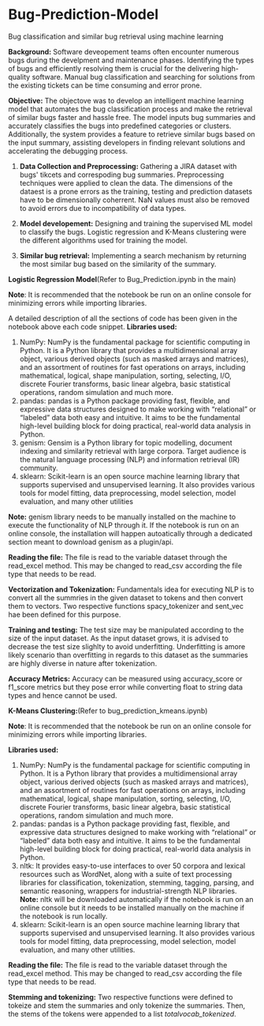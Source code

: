 # Bug-Prediction-Model
Bug classification and similar bug retrieval using machine learning

**Background:**
Software deveopement teams often encounter numerous bugs during the develpment and maintenance phases. Identifying the types of bugs and efficiently resolving them is crucial for the delivering high-quality software. Manual bug classification and searching for solutions from the existing tickets can be time consuming and error prone.

**Objective:**
The objectove was to develop an intelligent machine learning model that automates the bug classification process and make the retrieval of similar bugs faster and hassle free. The model inputs bug summaries and accurately classifies the bugs into predefined categories or clusters. Additionally, the system provides a feature to retrieve similar bugs based on the input summary, assisting developers in finding relevant solutions and accelerating the debugging process.

1) **Data Collection and Preprocessing:** Gathering a JIRA dataset with bugs' tikcets and correspoding bug summaries. Preprocessing techniques were applied to clean the data. The dimensions of the dataest is a prone errors as the training, testing and prediction datasets have to be dimensionally coherrent. NaN values must also be removed to avoid errors due to incompatibility of data types.

2) **Model developement:** Designing and training the supervised ML model to classify the bugs. Logistic regression and K-Means clustering were the different algorithms used for training the model.

3) **Similar bug retrieval:** Implementing a search mechanism by returning the most similar bug based on the similarity of the summary.

**Logistic Regression Model**(Refer to Bug_Prediction.ipynb in the main)

**Note**: It is recommended that the notebook be run on an online console for minimizing errors while importing libraries.

A detailed description of all the sections of code has been given in the notebook above each code snippet. 
**Libraries used:**

1) NumPy: NumPy is the fundamental package for scientific computing in Python. It is a Python library that provides a multidimensional array object, various derived objects (such as masked arrays and matrices), and an assortment of routines for fast operations on arrays, including mathematical, logical, shape manipulation, sorting, selecting, I/O, discrete Fourier transforms, basic linear algebra, basic statistical operations, random simulation and much more.
2) pandas: pandas is a Python package providing fast, flexible, and expressive data structures designed to make working with “relational” or “labeled” data both easy and intuitive. It aims to be the fundamental high-level building block for doing practical, real-world data analysis in Python.
3) genism: Gensim is a Python library for topic modelling, document indexing and similarity retrieval with large corpora. Target audience is the natural language processing (NLP) and information retrieval (IR) community.
4) sklearn: Scikit-learn is an open source machine learning library that supports supervised and unsupervised learning. It also provides various tools for model fitting, data preprocessing, model selection, model evaluation, and many other utilities

**Note:** genism library needs to be manually installed on the machine to execute the functionality of NLP through it. If the notebook is run on an online console, the installation will happen autoatically through a dedicated section meant to download genism as a plugin/api.

**Reading the file:**
The file is read to the variable dataset through the read_excel method. This may be changed to read_csv according the file type that needs to be read.

**Vectorization and Tokenization:**
Fundamentals idea for executing NLP is to convert all the summries in the given dataset to tokens and then convert them to vectors. Two respective functions spacy_tokenizer and sent_vec hae been defined for this purpose.

**Training and testing:**
The test size may be manipulated according to the size of the input dataset. As the input dataset grows, it is advised to decrease the test size slighlty to avoid underfitting. Underfitting is amore likely scenario than overfitting in regards to this dataset as the summaries are highly diverse in nature after tokenization.

**Accuracy Metrics:**
Accuracy can be measured using accuracy_score or f1_score metrics but they pose error while converting float to string data types and hence cannot be used. 

**K-Means Clustering:**(Refer to bug_prediction_kmeans.ipynb)

**Note**: It is recommended that the notebook be run on an online console for minimizing errors while importing libraries.

**Libraries used:**

1) NumPy: NumPy is the fundamental package for scientific computing in Python. It is a Python library that provides a multidimensional array object, various derived objects (such as masked arrays and matrices), and an assortment of routines for fast operations on arrays, including mathematical, logical, shape manipulation, sorting, selecting, I/O, discrete Fourier transforms, basic linear algebra, basic statistical operations, random simulation and much more.
2) pandas: pandas is a Python package providing fast, flexible, and expressive data structures designed to make working with “relational” or “labeled” data both easy and intuitive. It aims to be the fundamental high-level building block for doing practical, real-world data analysis in Python.
3) nltk: It provides easy-to-use interfaces to over 50 corpora and lexical resources such as WordNet, along with a suite of text processing libraries for classification, tokenization, stemming, tagging, parsing, and semantic reasoning, wrappers for industrial-strength NLP libraries. **Note:** nltk will be downloaded automatically if the notebook is run on an online console but it needs to be installed manually on the machine if the notebook is run locally. 
4) sklearn: Scikit-learn is an open source machine learning library that supports supervised and unsupervised learning. It also provides various tools for model fitting, data preprocessing, model selection, model evaluation, and many other utilities.

**Reading the file:**
The file is read to the variable dataset through the read_excel method. This may be changed to read_csv according the file type that needs to be read.

**Stemming and tokenizing:**
Two respective functions were defined to tokeize and stem the summaries and only tokenize the summaries. Then, the stems of the tokens were appended to a list _totalvocab_tokenized_. 
